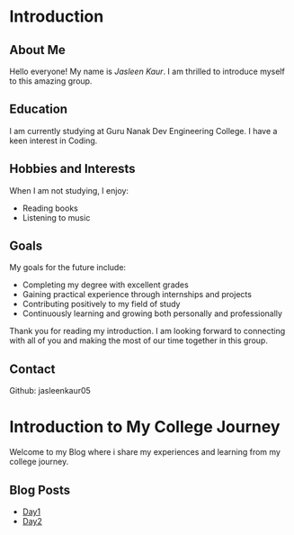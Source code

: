 # Introduction

## About Me
Hello everyone! My name is *Jasleen Kaur*. I am thrilled to introduce myself to this amazing group. 

## Education
I am currently studying at Guru Nanak Dev Engineering College. I have a keen interest in Coding.

## Hobbies and Interests
When I am not studying, I enjoy:
- Reading books
- Listening to music

## Goals
My goals for the future include:
- Completing my degree with excellent grades
- Gaining practical experience through internships and projects
- Contributing positively to my field of study
- Continuously learning and growing both personally and professionally

Thank you for reading my introduction. I am looking forward to connecting with all of you and making the most of our time together in this group.

## Contact
Github: jasleenkaur05
 
# Introduction to My College Journey
Welcome to my Blog where i share my experiences and learning from my college journey.

## Blog Posts
- [Day1](Day1.md)
- [Day2](Day2.md)
